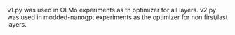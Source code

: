 v1.py was used in OLMo experiments as th optimizer for all layers.
v2.py was used in modded-nanogpt experiments as the optimizer for non first/last layers.
